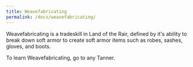 ```yaml
---
title: Weavefabricating
permalink: /docs/weavefabricating/
---
```


Weavefabricating is a tradeskill in Land of the Rair, defined by it's ability to break down soft armor to create soft armor items such as robes, sashes, gloves, and boots.

To learn Weavefabricating, go to any Tanner.
